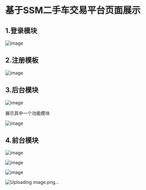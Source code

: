 # 基于SSM二手车交易平台页面展示

## 1.登录模块
![image](https://user-images.githubusercontent.com/73049070/230196063-dd36ef4c-4d91-473d-b314-514a62e9472d.png)

## 2.注册模板

![image](https://user-images.githubusercontent.com/73049070/230196186-1b5518fc-1b07-4106-ad55-49c3d2e48c29.png)

## 3.后台模块

![image](https://user-images.githubusercontent.com/73049070/230196264-d89acc42-9ff3-4872-b7e7-080a0f3724af.png)

展示其中一个功能模块

![image](https://user-images.githubusercontent.com/73049070/230196352-9c3eafcd-26c0-4c2e-8bf4-386ff817adb5.png)

## 4.前台模块
![image](https://user-images.githubusercontent.com/73049070/230196430-32fa81f2-e115-41d1-93e7-26a75ff351cf.png)

![image](https://user-images.githubusercontent.com/73049070/230196554-33ef05ba-7fd8-4b18-b304-9116f3f90e19.png)

![image](https://user-images.githubusercontent.com/73049070/230196626-4210aece-e3ff-4f47-9db1-0d5e16c89c67.png)

![Uploading image.png…]()

